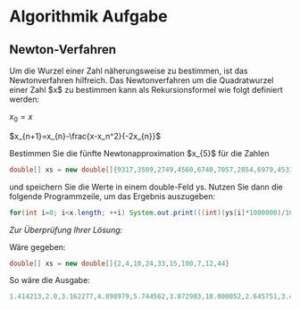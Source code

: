 <h1>Algorithmik Aufgabe</h1>
<h2>Newton-Verfahren</h2>
<p>Um die Wurzel einer Zahl näherungsweise zu bestimmen, ist das Newtonverfahren hilfreich. Das Newtonverfahren um die Quadratwurzel einer Zahl $x$ zu bestimmen kann als Rekursionsformel wie folgt definiert werden:</p>

$x_{0}=x$

$x_{n+1}=x_{n}-\frac{x-x_n^2}{-2x_{n}}$

<p>Bestimmen Sie die fünfte Newtonapproximation $x_{5}$ für die Zahlen</p>

```java
double[] xs = new double[]{9317,3509,2749,4560,6740,7057,2854,6979,4531,2937,8902,8792,3908,9455,2295,7888,7385,7716,6327,3186,65,3446,7264,6396,3685,4716,2372,2404,1681,9175}
```

<p>und speichern Sie die Werte in einem double-Feld ys. Nutzen Sie dann die folgende Programmzeile, um das Ergebnis auszugeben:</p>

```java
for(int i=0; i<x.length; ++i) System.out.print(((int)(ys[i]*1000000)/1000000)+((i<x.length-1)?",":""));
```

<p><em>Zur Überprüfung Ihrer Lösung:</em></p>
<p>Wäre gegeben:</p>

```java
double[] xs = new double[]{2,4,10,24,33,15,100,7,12,44}
```

<p>So wäre die Ausgabe:</p>

```java
1.414213,2.0,3.162277,4.898979,5.744562,3.872983,10.000052,2.645751,3.464101,6.633249
```
